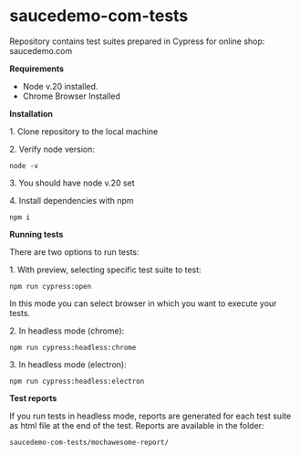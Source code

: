 # saucedemo-com-tests

Repository contains test suites prepared in Cypress for online shop: saucedemo.com

**Requirements**

- Node v.20 installed.
- Chrome Browser Installed

**Installation**

1\. Clone repository to the local machine

2\. Verify node version:

```
node -v
```

3\. You should have node v.20 set

4\. Install dependencies with npm

```
npm i
```

**Running tests**

There are two options to run tests:

1\. With preview, selecting specific test suite to test:

```
npm run cypress:open
```

In this mode you can select browser in which you want to execute your tests.

2\. In headless mode (chrome):

```
npm run cypress:headless:chrome
```

3\. In headless mode (electron):

```
npm run cypress:headless:electron
```

**Test reports**

If you run tests in headless mode, reports are generated for each test suite as html file at the end of the test. Reports are available in the folder:

```
saucedemo-com-tests/mochawesome-report/
```
